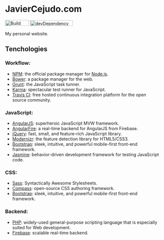 # JavierCejudo.com

[<img src="https://api.travis-ci.org/javiercejudo/javiercejudo.com.png?branch=master" alt="Build Status" width="77" height="19"/>](https://travis-ci.org/javiercejudo/javiercejudo.com)
[<img src="https://david-dm.org/javiercejudo/javiercejudo.com/dev-status.png" alt="devDependency Status" width="140" height="18"/>](https://david-dm.org/javiercejudo/javiercejudo.com#info=devDependencies)

My personal website.

## Tenchologies

### Workflow:

- [NPM](https://npmjs.org/): the official package manager for
[Node.js](http://nodejs.org/).
- [Bower](http://bower.io/): a package manager for the web.
- [Grunt](http://gruntjs.com/): the JavaScript task tunner.
- [Karma](http://karma-runner.github.io/): spectacular test runner for
JavaScript.
- [Travis CI](https://travis-ci.org/): free hosted continuous integration
platform for the open source community.

### JavaScript:

- [AngularJS](http://angularjs.org/): superheroic JavaScript MVW framework.
- [AngularFire](http://angularfire.com/): a real-time backend for AngularJS
from Firebase.
- [jQuery](http://jquery.com/): fast, small, and feature-rich JavaScript
library.
- [Modernizr](http://modernizr.com/): the feature detection library for
HTML5/CSS3.
- [Bootstrap](http://getbootstrap.com/): sleek, intuitive, and powerful
mobile-first front-end framework.
- [Jasmine](http://pivotal.github.io/jasmine/): behavior-driven development
framework for testing JavaScript code.

### CSS:

- [Sass](http://sass-lang.com/): Syntactically Awesome Stylesheets.
- [Compass](http://compass-style.org/): open-source CSS authoring framework.
- [Bootstrap](http://getbootstrap.com/): sleek, intuitive, and powerful
mobile-first front-end framework.

### Backend:

- [PHP](http://php.net/): widely-used general-purpose scripting language that
is especially suited for Web development.
- [Firebase](https://www.firebase.com/): scalable real-time backend.
